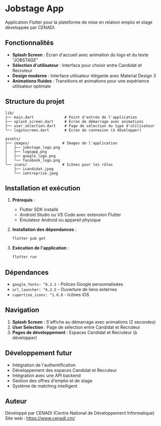 # Jobstage App

Application Flutter pour la plateforme de mise en relation emploi et stage développée par CENADI.

## Fonctionnalités

- **Splash Screen** : Écran d'accueil avec animation du logo et du texte "JOBSTAGE"
- **Sélection d'utilisateur** : Interface pour choisir entre Candidat et Recruteur
- **Design moderne** : Interface utilisateur élégante avec Material Design 3
- **Animations fluides** : Transitions et animations pour une expérience utilisateur optimale

## Structure du projet

```
lib/
├── main.dart              # Point d'entrée de l'application
├── splash_screen.dart     # Écran de démarrage avec animations
├── user_selection.dart    # Page de sélection du type d'utilisateur
└── loginscreen.dart       # Écran de connexion (à développer)

assets/
├── images/               # Images de l'application
│   ├── jobstage_logo.png
│   ├── logoapp.png
│   ├── google_logo.png
│   └── facebook_logo.png
└── icons/                # Icônes pour les rôles
    ├── icandidat.jpeg
    └── ientreprise.jpeg
```

## Installation et exécution

1. **Prérequis** :
   - Flutter SDK installé
   - Android Studio ou VS Code avec extension Flutter
   - Émulateur Android ou appareil physique

2. **Installation des dépendances** :
   ```bash
   flutter pub get
   ```

3. **Exécution de l'application** :
   ```bash
   flutter run
   ```

## Dépendances

- `google_fonts: ^6.2.1` - Polices Google personnalisées
- `url_launcher: ^6.2.5` - Ouverture de liens externes
- `cupertino_icons: ^1.0.8` - Icônes iOS

## Navigation

1. **Splash Screen** : S'affiche au démarrage avec animations (2 secondes)
2. **User Selection** : Page de sélection entre Candidat et Recruteur
3. **Pages de développement** : Espaces Candidat et Recruteur (à développer)

## Développement futur

- Intégration de l'authentification
- Développement des espaces Candidat et Recruteur
- Intégration avec une API backend
- Gestion des offres d'emploi et de stage
- Système de matching intelligent

## Auteur

Développé par CENADI (Centre National de Développement Informatique)
Site web : https://www.cenadi.cm/